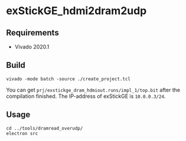# exStickGE_hdmi2dram2udp


## Requirements
- Vivado 2020.1

## Build

```
vivado -mode batch -source ./create_project.tcl
```

You can get `prj/exstickge_dram_hdmiout.runs/impl_1/top.bit` after the compilation finished.
The IP-address of exStickGE is `10.0.0.3/24`.

## Usage

```
cd ../tools/dramread_overudp/
electron src
```